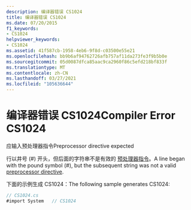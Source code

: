 ```yaml
---
description: 编译器错误 CS1024
title: 编译器错误 CS1024
ms.date: 07/20/2015
f1_keywords:
- CS1024
helpviewer_keywords:
- CS1024
ms.assetid: 41f587cb-1958-4eb6-9f8d-c03500e55e21
ms.openlocfilehash: bb9b6af94762726afb757af11da273fe3f9b5b0e
ms.sourcegitcommit: 05d0087dfca85aac9ca2960f86c5efd218bf833f
ms.translationtype: MT
ms.contentlocale: zh-CN
ms.lasthandoff: 03/27/2021
ms.locfileid: "105636644"
---
```

# <a name="compiler-error-cs1024"></a><span data-ttu-id="a82e2-103">编译器错误 CS1024</span><span class="sxs-lookup"><span data-stu-id="a82e2-103">Compiler Error CS1024</span></span>

<span data-ttu-id="a82e2-104">应输入预处理器指令</span><span class="sxs-lookup"><span data-stu-id="a82e2-104">Preprocessor directive expected</span></span>  
  
 <span data-ttu-id="a82e2-105">行以井号 (#) 开头，但后面的字符串不是有效的 [预处理器指令](../language-reference/preprocessor-directives.md)。</span><span class="sxs-lookup"><span data-stu-id="a82e2-105">A line began with the pound symbol (#), but the subsequent string was not a valid [preprocessor directive](../language-reference/preprocessor-directives.md).</span></span>  
  
 <span data-ttu-id="a82e2-106">下面的示例生成 CS1024：</span><span class="sxs-lookup"><span data-stu-id="a82e2-106">The following sample generates CS1024:</span></span>  
  
```csharp  
// CS1024.cs  
#import System   // CS1024  
```
